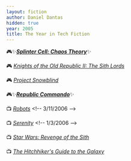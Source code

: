 ```yaml
---
layout: fiction
author: Daniel Dantas
hidden: true
year: 2005
title: The Year in Tech Fiction
---
```


🎮✨[***Splinter Cell: Chaos Theory***](https://en.wikipedia.org/wiki/Tom_Clancy%27s_Splinter_Cell:_Chaos_Theory)✨ <!-- 1/16/2009 -->

🎮 [_Knights of the Old Republic II: The Sith Lords_](https://en.wikipedia.org/wiki/Star_Wars_Knights_of_the_Old_Republic_II:_The_Sith_Lords) <!-- 5/1/2008 -->

🎮 [_Project Snowblind_](https://en.wikipedia.org/wiki/Project_Snowblind) <!-- 4/19/2008 -->

🎮✨[***Republic Commando***](https://en.wikipedia.org/wiki/Star_Wars:_Republic_Commando)✨ <!-- 11/27/2006 -->

📺 [_Robots_](https://en.wikipedia.org/wiki/Robots_(2005_film)) <!-- 3/11/2006 -->

📺 [_Serenity_](https://en.wikipedia.org/wiki/Serenity_(2005_film)) <!-- 1/3/2006 -->

📺 [_Star Wars: Revenge of the Sith_](https://en.wikipedia.org/wiki/Star_Wars:_Episode_III_%E2%80%93_Revenge_of_the_Sith) <!-- 5/31/2005 -->

📺 [_The Hitchhiker's Guide to the Galaxy_](https://en.wikipedia.org/wiki/The_Hitchhiker%27s_Guide_to_the_Galaxy_(film)) <!-- 5/3/2005 -->
